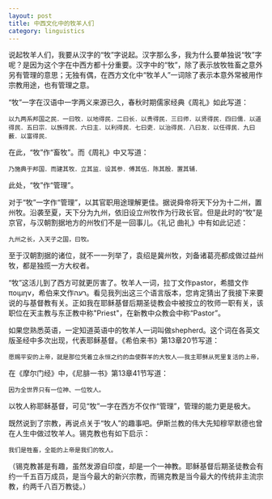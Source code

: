 ```yaml
---
layout: post
title: 中西文化中的牧羊人们
category: linguistics
---
```

说起牧羊人们，我要从汉字的“牧”字说起。汉字那么多，我为什么要单独说“牧”字呢？是因为这个字在中西方都十分重要。汉字中的“牧”，除了表示放牧牲畜之意外另有管理的意思；无独有偶，在西方文化中“牧羊人”一词除了表示本意外常被用作宗教用途，也有管理之意。

“牧”一字在汉语中一字两义来源已久，春秋时期儒家经典《周礼》如此写道：
	
	以九两系邦国之民．一曰牧．以地得民．二曰长．以贵得民．三曰师．以贤得民．四曰儒．以道得民．五曰宗．以族得民．六曰主．以利得民．七曰吏．以治得民．八曰友．以任得民．九曰薮．以富得民．
	
在此，“牧”作“畜牧”。而《周礼》中又写道：

	乃施典于邦国．而建其牧．立其监．设其参．傅其伍．陈其殷．置其辅．
	
此处，“牧”作“管理”。

对于“牧”一字作“管理”，以其官职用途理解更佳。据说舜帝将天下分为十二州，置州牧。沿袭至夏，天下分为九州，依旧设立州牧作为行政长官。但是此时的“牧”是京官，与汉朝割据地方的州牧们不是一回事儿。《礼记 曲礼》中有如此记述：

	九州之长，入天子之国，曰牧。
	
至于汉朝割据的诸位，就不一一列举了，袁绍是冀州牧，刘备诸葛亮都成做过益州牧，都是独揽一方大权者。

“牧”这活儿到了西方可就更厉害了。牧羊人一词，拉丁文作pastor，希腊文作ποιμην，希伯来文作רעה。看见我列出这三个语言版本，您肯定猜出了我接下来要说的与基督教有关。正如我在耶稣基督后期圣徒教会中被按立的牧师一职有关，该职位在天主教与东正教中称"Priest"，在新教中众教会中称“Pastor”。

如果您熟悉英语，一定知道英语中的牧羊人一词叫做shepherd。这个词在各英文版圣经中多次出现，代表耶稣基督。《希伯来书》第13章20节写道：
	
	愿赐平安的上帝，就是那位凭着立永恒之约的血使群羊的大牧人——我主耶稣从死里复活的上帝，
	
在《摩尔门经》中，《尼腓一书》第13章41节写道：

	因为全世界只有一位神、一位牧人。
	
以牧人称耶稣基督，可见“牧”一字在西方不仅作“管理”，管理的能力更是极大。

既然说到了宗教，再说点关于“牧人”的趣事吧。伊斯兰教的伟大先知穆罕默德也曾在人生中做过牧羊人。锡克教也有如下启示：
	
	我们是牲畜，全能的上帝是我们的牧人。
	
（锡克教甚是有趣，虽然发源自印度，却是一个一神教。耶稣基督后期圣徒教会有约一千五百万成员，是当今最大的新兴宗教，而锡克教是当今最大的传统非主流宗教，约两千八百万教徒。）